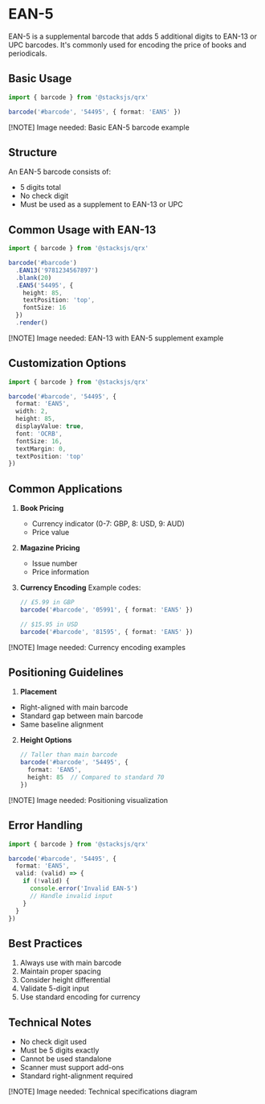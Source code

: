 # EAN-5

EAN-5 is a supplemental barcode that adds 5 additional digits to EAN-13 or UPC barcodes. It's commonly used for encoding the price of books and periodicals.

## Basic Usage

```ts
import { barcode } from '@stacksjs/qrx'

barcode('#barcode', '54495', { format: 'EAN5' })
```

[!NOTE] Image needed: Basic EAN-5 barcode example

## Structure

An EAN-5 barcode consists of:

- 5 digits total
- No check digit
- Must be used as a supplement to EAN-13 or UPC

## Common Usage with EAN-13

```ts
import { barcode } from '@stacksjs/qrx'

barcode('#barcode')
  .EAN13('9781234567897')
  .blank(20)
  .EAN5('54495', {
    height: 85,
    textPosition: 'top',
    fontSize: 16
  })
  .render()
```

[!NOTE] Image needed: EAN-13 with EAN-5 supplement example

## Customization Options

```ts
import { barcode } from '@stacksjs/qrx'

barcode('#barcode', '54495', {
  format: 'EAN5',
  width: 2,
  height: 85,
  displayValue: true,
  font: 'OCRB',
  fontSize: 16,
  textMargin: 0,
  textPosition: 'top'
})
```

## Common Applications

1. **Book Pricing**
   - Currency indicator (0-7: GBP, 8: USD, 9: AUD)
   - Price value

2. **Magazine Pricing**
   - Issue number
   - Price information

3. **Currency Encoding** Example codes:
   ```ts
   // £5.99 in GBP
   barcode('#barcode', '05991', { format: 'EAN5' })

   // $15.95 in USD
   barcode('#barcode', '81595', { format: 'EAN5' })
   ```

[!NOTE] Image needed: Currency encoding examples

## Positioning Guidelines

1. **Placement**
  - Right-aligned with main barcode
  - Standard gap between main barcode
  - Same baseline alignment

2. **Height Options**
   ```ts
   // Taller than main barcode
   barcode('#barcode', '54495', {
     format: 'EAN5',
     height: 85  // Compared to standard 70
   })
   ```

[!NOTE] Image needed: Positioning visualization

## Error Handling

```ts
import { barcode } from '@stacksjs/qrx'

barcode('#barcode', '54495', {
  format: 'EAN5',
  valid: (valid) => {
    if (!valid) {
      console.error('Invalid EAN-5')
      // Handle invalid input
    }
  }
})
```

## Best Practices

1. Always use with main barcode
2. Maintain proper spacing
3. Consider height differential
4. Validate 5-digit input
5. Use standard encoding for currency

## Technical Notes

- No check digit used
- Must be 5 digits exactly
- Cannot be used standalone
- Scanner must support add-ons
- Standard right-alignment required

[!NOTE] Image needed: Technical specifications diagram
